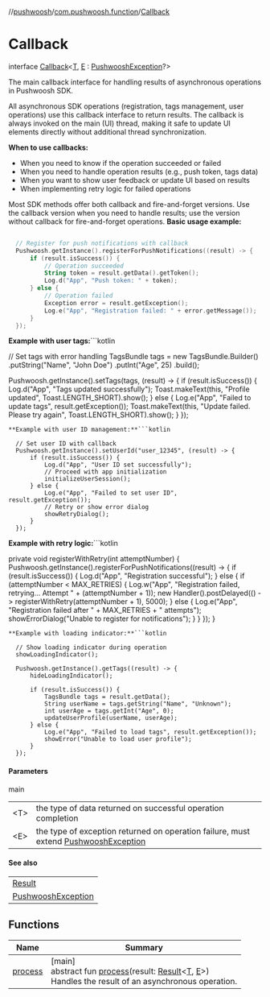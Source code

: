 //[pushwoosh](../../../index.md)/[com.pushwoosh.function](../index.md)/[Callback](index.md)

# Callback

interface [Callback](index.md)&lt;[T](index.md), [E](index.md) : [PushwooshException](../../com.pushwoosh.exception/-pushwoosh-exception/index.md)?&gt;

The main callback interface for handling results of asynchronous operations in Pushwoosh SDK. 

 All asynchronous SDK operations (registration, tags management, user operations) use this callback interface to return results. The callback is always invoked on the main (UI) thread, making it safe to update UI elements directly without additional thread synchronization. 

**When to use callbacks:**

- When you need to know if the operation succeeded or failed
- When you need to handle operation results (e.g., push token, tags data)
- When you want to show user feedback or update UI based on results
- When implementing retry logic for failed operations

 Most SDK methods offer both callback and fire-and-forget versions. Use the callback version when you need to handle results; use the version without callback for fire-and-forget operations. **Basic usage example:**

```kotlin

  // Register for push notifications with callback
  Pushwoosh.getInstance().registerForPushNotifications((result) -> {
      if (result.isSuccess()) {
          // Operation succeeded
          String token = result.getData().getToken();
          Log.d("App", "Push token: " + token);
      } else {
          // Operation failed
          Exception error = result.getException();
          Log.e("App", "Registration failed: " + error.getMessage());
      }
  });

```
**Example with user tags:**```kotlin

  // Set tags with error handling
  TagsBundle tags = new TagsBundle.Builder()
      .putString("Name", "John Doe")
      .putInt("Age", 25)
      .build();

  Pushwoosh.getInstance().setTags(tags, (result) -> {
      if (result.isSuccess()) {
          Log.d("App", "Tags updated successfully");
          Toast.makeText(this, "Profile updated", Toast.LENGTH_SHORT).show();
      } else {
          Log.e("App", "Failed to update tags", result.getException());
          Toast.makeText(this, "Update failed. Please try again", Toast.LENGTH_SHORT).show();
      }
  });

```
**Example with user ID management:**```kotlin

  // Set user ID with callback
  Pushwoosh.getInstance().setUserId("user_12345", (result) -> {
      if (result.isSuccess()) {
          Log.d("App", "User ID set successfully");
          // Proceed with app initialization
          initializeUserSession();
      } else {
          Log.e("App", "Failed to set user ID", result.getException());
          // Retry or show error dialog
          showRetryDialog();
      }
  });

```
**Example with retry logic:**```kotlin

  private void registerWithRetry(int attemptNumber) {
      Pushwoosh.getInstance().registerForPushNotifications((result) -> {
          if (result.isSuccess()) {
              Log.d("App", "Registration successful");
          } else {
              if (attemptNumber < MAX_RETRIES) {
                  Log.w("App", "Registration failed, retrying... Attempt " + (attemptNumber + 1));
                  new Handler().postDelayed(() -> registerWithRetry(attemptNumber + 1), 5000);
              } else {
                  Log.e("App", "Registration failed after " + MAX_RETRIES + " attempts");
                  showErrorDialog("Unable to register for notifications");
              }
          }
      });
  }

```
**Example with loading indicator:**```kotlin

  // Show loading indicator during operation
  showLoadingIndicator();

  Pushwoosh.getInstance().getTags((result) -> {
      hideLoadingIndicator();

      if (result.isSuccess()) {
          TagsBundle tags = result.getData();
          String userName = tags.getString("Name", "Unknown");
          int userAge = tags.getInt("Age", 0);
          updateUserProfile(userName, userAge);
      } else {
          Log.e("App", "Failed to load tags", result.getException());
          showError("Unable to load user profile");
      }
  });

```

#### Parameters

main

| | |
|---|---|
| &lt;T&gt; | the type of data returned on successful operation completion |
| &lt;E&gt; | the type of exception returned on operation failure, must extend [PushwooshException](../../com.pushwoosh.exception/-pushwoosh-exception/index.md) |

#### See also

| |
|---|
| [Result](../-result/index.md) |
| [PushwooshException](../../com.pushwoosh.exception/-pushwoosh-exception/index.md) |

## Functions

| Name | Summary |
|---|---|
| [process](process.md) | [main]<br>abstract fun [process](process.md)(result: [Result](../-result/index.md)&lt;[T](index.md), [E](index.md)&gt;)<br>Handles the result of an asynchronous operation. |
